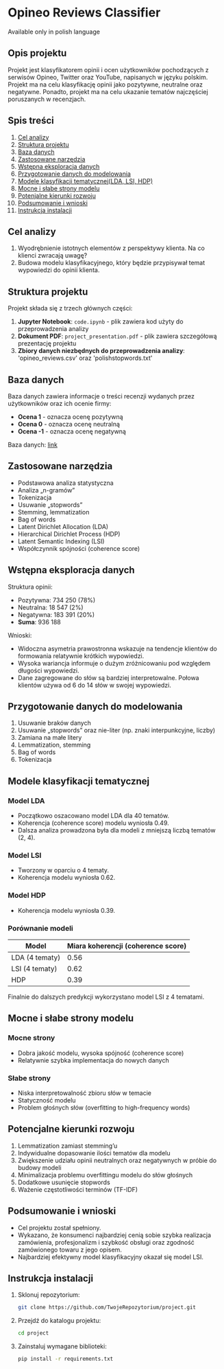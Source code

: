 # Opineo Reviews Classifier
Available only in polish language

## Opis projektu
Projekt jest klasyfikatorem opinii i ocen użytkowników pochodzących z serwisów Opineo, Twitter oraz YouTube, napisanych w języku polskim. Projekt ma na celu klasyfikację opinii jako pozytywne, neutralne oraz negatywne. Ponadto, projekt ma na celu ukazanie tematów najczęściej poruszanych w recenzjach.

## Spis treści

1. [Cel analizy](#cel-analizy)
2. [Struktura projektu](#struktura-projektu)
3. [Baza danych](#baza-danych)
4. [Zastosowane narzędzia](#zastosowane-narzedzia)
5. [Wstępna eksploracja danych](#wstępna-eksploracja-danych)
6. [Przygotowanie danych do modelowania](#przygotowanie-danych-do-modelowania)
7. [Modele klasyfikacji tematycznej(LDA, LSI, HDP)](#modele-klasyfikacji-tematycznej)
8. [Mocne i słabe strony modelu](#mocne-i-słabe-strony-modelu)
9. [Potenjalne kierunki rozwoju](#potencjalne-kierunki-rozwoju)
10. [Podsumowanie i wnioski](#podsumowanie-i-wnioski)
11. [Instrukcja instalacji](#instrukcja-instalacji)

## Cel analizy
1. Wyodrębnienie istotnych elementów z perspektywy klienta. Na co klienci zwracają uwagę?
2. Budowa modelu klasyfikacyjnego, który będzie przypisywał temat wypowiedzi do opinii klienta.

## Struktura projektu
Projekt składa się z trzech głównych części:
1. **Jupyter Notebook**: `code.ipynb` - plik zawiera kod użyty do przeprowadzenia analizy
2. **Dokument PDF**: `project_presentation.pdf` - plik zawiera szczegółową prezentację projektu  
3. **Zbiory danych niezbędnych do przeprowadzenia analizy**: 'opineo_reviews.csv' oraz 'polishstopwords.txt'

## Baza danych
Baza danych zawiera informacje o treści recenzji wydanych przez użytkowników oraz ich ocenie firmy:
- **Ocena 1** - oznacza ocenę pozytywną
- **Ocena 0** - oznacza ocenę neutralną
- **Ocena -1** - oznacza ocenę negatywną

Baza danych: [link](https://github.com/Ermlab/pl-sentiment-analysis)

## Zastosowane narzędzia
- Podstawowa analiza statystyczna
- Analiza „n-gramów”
- Tokenizacja
- Usuwanie „stopwords”
- Stemming, lemmatization
- Bag of words
- Latent Dirichlet Allocation (LDA)
- Hierarchical Dirichlet Process (HDP)
- Latent Semantic Indexing (LSI)
- Współczynnik spójności (coherence score)

## Wstępna eksploracja danych
Struktura opinii:
- Pozytywna: 734 250 (78%)
- Neutralna: 18 547 (2%)
- Negatywna: 183 391 (20%)
- **Suma**: 936 188

Wnioski:
- Widoczna asymetria prawostronna wskazuje na tendencje klientów do formowania relatywnie krótkich wypowiedzi.
- Wysoka wariancja informuje o dużym zróżnicowaniu pod względem długości wypowiedzi.
- Dane zagregowane do słów są bardziej interpretowalne. Połowa klientów używa od 6 do 14 słów w swojej wypowiedzi.

## Przygotowanie danych do modelowania
1. Usuwanie braków danych
2. Usuwanie „stopwords” oraz nie-liter (np. znaki interpunkcyjne, liczby)
3. Zamiana na małe litery
4. Lemmatization, stemming
5. Bag of words
6. Tokenizacja

## Modele klasyfikacji tematycznej
### Model LDA
- Początkowo oszacowano model LDA dla 40 tematów.
- Koherencja (coherence score) modelu wyniosła 0.49.
- Dalsza analiza prowadzona była dla modeli z mniejszą liczbą tematów (2, 4).

### Model LSI
- Tworzony w oparciu o 4 tematy.
- Koherencja modelu wyniosła 0.62.

### Model HDP
- Koherencja modelu wyniosła 0.39.

### Porównanie modeli
| Model | Miara koherencji (coherence score) |
|-------|------------------------------------|
| LDA (4 tematy) | 0.56 |
| LSI (4 tematy) | 0.62 |
| HDP | 0.39 |

Finalnie do dalszych predykcji wykorzystano model LSI z 4 tematami.

## Mocne i słabe strony modelu
### Mocne strony
- Dobra jakość modelu, wysoka spójność (coherence score)
- Relatywnie szybka implementacja do nowych danych

### Słabe strony
- Niska interpretowalność zbioru słów w temacie
- Statyczność modelu
- Problem głośnych słów (overfitting to high-frequency words)

## Potencjalne kierunki rozwoju
1. Lemmatization zamiast stemming’u
2. Indywidualne dopasowanie ilości tematów dla modelu
3. Zwiększenie udziału opinii neutralnych oraz negatywnych w próbie do budowy modeli
4. Minimalizacja problemu overfittingu modelu do słów głośnych
5. Dodatkowe usunięcie stopwords
6. Ważenie częstotliwości terminów (TF-IDF)

## Podsumowanie i wnioski
- Cel projektu został spełniony.
- Wykazano, że konsumenci najbardziej cenią sobie szybka realizacja zamówienia, profesjonalizm i szybkość obsługi oraz zgodność zamówionego towaru z jego opisem.
- Najbardziej efektywny model klasyfikacyjny okazał się model LSI.

## Instrukcja instalacji
1. Sklonuj repozytorium:
    ```sh
    git clone https://github.com/TwojeRepozytorium/project.git
    ```
2. Przejdź do katalogu projektu:
    ```sh
    cd project
    ```
3. Zainstaluj wymagane biblioteki:
    ```sh
    pip install -r requirements.txt
    ```
